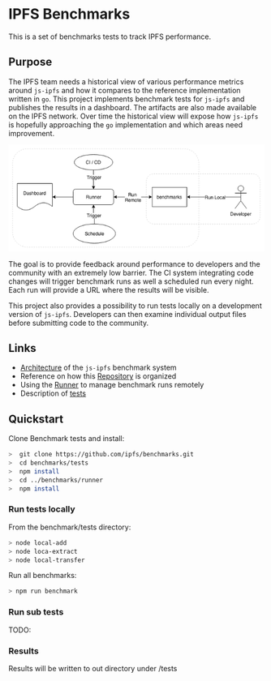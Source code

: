 # IPFS Benchmarks

This is a set of benchmarks tests to track IPFS performance.

## Purpose
The IPFS team needs a historical view of various performance metrics around `js-ipfs` and how it compares to the reference implementation written in `go`. This project implements benchmark tests for `js-ipfs` and publishes the results in a dashboard. The artifacts are also made available on the IPFS network. Over time the historical view will expose how `js-ipfs` is hopefully approaching the `go` implementation and which areas need improvement.

![Architecture](architecture.png)

The goal is to provide feedback around performance to developers and the community with an extremely low barrier. The CI system integrating code changes will trigger benchmark runs as well a scheduled run every night. Each run will provide a URL where the results will be visible.

This project also provides a possibility to run tests locally on a development version of `js-ipfs`. Developers can then examine individual output files before submitting code to the community.

## Links
* [Architecture](infrastructure/README.md) of the `js-ipfs` benchmark system
* Reference on how this [Repository](REPOSITORY.md) is organized
* Using the [Runner](runner/README.md) to manage benchmark runs remotely
* Description of [tests](tests/README.md)

## Quickstart

Clone Benchmark tests and install:

```bash
>  git clone https://github.com/ipfs/benchmarks.git
>  cd benchmarks/tests
>  npm install
>  cd ../benchmarks/runner
>  npm install
```

### Run tests locally

From the benchmark/tests directory:
```bash
> node local-add
> node loca-extract
> node local-transfer
```

Run all benchmarks:
```bash
> npm run benchmark
```

### Run sub tests
TODO:

###  Results

Results will be written to out directory under /tests

